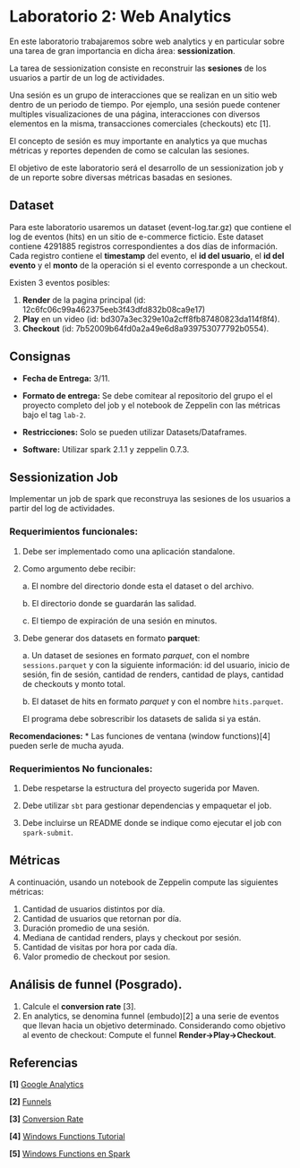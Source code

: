 # Laboratorio 2: Web Analytics

En este laboratorio trabajaremos sobre web analytics y en particular sobre una tarea de gran importancia en dicha área: **sessionization**.

La tarea de sessionization consiste en reconstruir las **sesiones** de los usuarios a partir de un log de actividades.

Una sesión es un grupo de interacciones que se realizan en un sitio web dentro de un periodo de tiempo. Por ejemplo, una sesión puede contener multiples visualizaciones de una página, interacciones con diversos elementos en la misma, transacciones comerciales (checkouts) etc [1].

El concepto de sesión es muy importante en analytics ya que muchas métricas y reportes dependen de como se calculan las sesiones.

El objetivo de este laboratorio será el desarrollo de un sessionization job y de un reporte sobre diversas métricas basadas en sesiones.

## Dataset

Para este laboratorio usaremos un dataset (event-log.tar.gz) que contiene el log de eventos (hits) en un sitio de e-commerce ficticio.
Este dataset contiene 4291885 registros correspondientes a dos días de información.
Cada registro contiene el **timestamp** del evento,  el **id del usuario**, el **id del evento** y el **monto** de la operación si el evento corresponde a un checkout.

Existen 3 eventos posibles:

1. **Render** de la pagina principal (id: 12c6fc06c99a462375eeb3f43dfd832b08ca9e17)
2. **Play** en un video (id: bd307a3ec329e10a2cff8fb87480823da114f8f4).
3. **Checkout** (id: 7b52009b64fd0a2a49e6d8a939753077792b0554).

## Consignas

* **Fecha de Entrega:** 3/11.

* **Formato de entrega:** Se debe comitear al repositorio del grupo el el proyecto completo del job y el notebook de Zeppelin con las métricas bajo el tag `lab-2`.
* **Restricciones:** Solo se pueden utilizar Datasets/Dataframes. 
* **Software:** Utilizar spark 2.1.1 y zeppelin 0.7.3.

## Sessionization Job
Implementar un job de spark que  reconstruya las sesiones de los usuarios a partir del log de actividades.

### Requerimientos funcionales:

1. Debe ser implementado como una aplicación standalone.

2. Como argumento debe recibir: 

	a. El nombre del directorio donde esta el dataset o del archivo.

	b. El directorio donde se guardarán las salidad.

	c. El tiempo de expiración de una sesión en minutos.

3. Debe generar dos datasets en formato **parquet**:

	a. Un dataset de sesiones en formato *parquet*, con el nombre `sessions.parquet` y con la siguiente información: id del usuario, inicio de sesión, fin de sesión, cantidad de renders, cantidad de plays, cantidad de checkouts y monto total.
		  
	b. El dataset de hits en formato *parquet* y con el nombre `hits.parquet`.

    El programa debe sobrescribir los datasets de salida si ya están.

 **Recomendaciones:** 
	 * Las funciones de ventana (window functions)[4] pueden serle de mucha ayuda.

### Requerimientos No funcionales:
1. Debe respetarse la estructura del proyecto sugerida por Maven.

2. Debe utilizar `sbt` para gestionar dependencias y empaquetar el job.

3. Debe incluirse un README donde se indique como ejecutar el job con `spark-submit`.

## Métricas

A continuación, usando un notebook de Zeppelin compute las siguientes métricas:

1. Cantidad de usuarios distintos por día.
2. Cantidad de usuarios que retornan por día.
3. Duración promedio de una sesión.
4. Mediana de cantidad renders, plays y checkout por sesión.
5. Cantidad de visitas por hora por cada día.
6. Valor promedio de checkout por sesion.


## Análisis de funnel (Posgrado).

1. Calcule el **conversion rate** [3].
2. En analytics, se denomina funnel (embudo)[2] a una serie de eventos que llevan hacia un objetivo determinado.
Considerando como objetivo al evento de checkout:
Compute el funnel **Render->Play->Checkout**.


 
## Referencias


**[1]** [Google Analytics](https://support.google.com/analytics/answer/2731565?hl=en)

**[2]** [Funnels](http://www.cooladata.com/blog/funnels/)

**[3]** [Conversion Rate](https://en.wikipedia.org/wiki/Conversion_marketing#Conversion_rate)

**[4]** [Windows Functions Tutorial](https://www.postgresql.org/docs/9.1/static/tutorial-window.html)

**[5]** [Windows Functions en Spark](https://jaceklaskowski.gitbooks.io/mastering-apache-spark/spark-sql-functions-windows.html)

<!--1. Computar sessiones en a partir de el log de actividades.
	1. Pasar el rdd a dataset


La api de dataset/dataframes no es muy intuitiva y uno se encuentra pasando de uno a otro tipo constantemente.

Este constante paso de una a otro tipo puede crear confusion.

Como thumb-rule: Usar dataset como reemplazo para RDDs y para hacer queries simples, principalmente de agregacion.
Si queres trabajar con una "tabla" es mas intuitivo pensar en terminos de Dataframes. El costo es perder el type-safety.--> 	